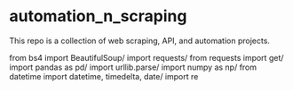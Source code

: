 # automation_n_scraping
This repo is a collection of web scraping, API, and automation projects.


from bs4 import BeautifulSoup/
import requests/
from requests import get/
import pandas as pd/
import urllib.parse/
import numpy as np/
from datetime import datetime, timedelta, date/
import re
